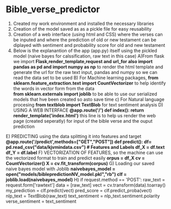 # Bible_verse_predictor
1) Created my work environment and installed the necessary libraries 
2) Creation of the model saved as as a pickle file for easy reusability
3) Creation of a web interface (using html and CSS) where the verses can be inputed and where the prediction of old or new testament can be diplayed with sentiment and probability score for old and new testament 
4) Below is the explanantion of the app (app.py) itself using the pickled model (naive bayes for calssification, raw text in this case) 
A)From flask we import **Flask,render_template,request and url_for
 also import pandas as pd  and import numpy as np** to render the html template and generate the url for the raw text input, pandas and numpy so we can read the data set to be used 
B) For Machine learning packages,
**from sklearn.feature_extraction.text import CountVectorizer** to help identify the words in vector form from the data   
**from sklearn.externals import joblib** to be able to use our serialized models that hve been created so asto save time
c) For Natural language procesing 
**from textblob import TextBlob** for text sentiment analysis
D) USING A WEB INTERFACE 
**@app.route('/')
def index():
	return render_template('index.html')** this line is to help us render the web page (created seperatly) for input of the bible verse and the ouput prediction 
 
 E)  PREDICTING using the data splitting it into features and target 
**@app.route('/predict',methods=["GET","POST"])
def predict():
	df= pd.read_csv("data/kjvmindata.csv")
	# Features and Labels
	df_X = df.text
	df_Y = df.label**
F) VECTORIZATION OF FEATURES, so the machine can use the vectorized format to train and predict easily
**orpus = df_X
	cv = CountVectorizer()
	X = cv.fit_transform(corpus)** 
G) Loading our saved naive bayes model with Joblib 
**naivebayes_model = open("models/biblepredictionNV_model.pkl","rb")
	clf = joblib.load(naivebayes_model)**
H) 
if request.method == 'POST':
		raw_text = request.form['rawtext']
		data = [raw_text]
		vect = cv.transform(data).toarray()
		my_prediction = clf.predict(vect)
		pred_score = clf.predict_proba(vect)
		nlp_text = TextBlob(raw_text)
		text_sentiment = nlp_text.sentiment.polarity
		verse_sentiment = text_sentiment
